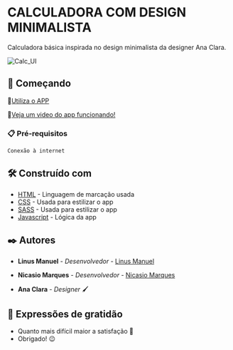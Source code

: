 # CALCULADORA COM DESIGN MINIMALISTA
Calculadora básica inspirada no design minimalista da designer Ana Clara.

![Calc_UI](https://user-images.githubusercontent.com/79695824/134748952-c244f11e-5a8a-4b7b-a8db-d0e64c7e351d.jpeg)

## 🚀 Começando

📲[Utiliza o APP](https://calclinus.netlify.app/)

📲[Veja um video do app funcionando!](https://youtu.be/Suudbh7Yv70)

### 📋 Pré-requisitos

```
Conexão à internet
```
## 🛠️ Construído com

- [HTML](https://www.w3schools.com/html/) - Linguagem de marcação usada
- [CSS](https://www.w3schools.com/css/) - Usada para estilizar o app
- [SASS](https://www.w3schools.com/sass/) - Usada para estilizar o app
- [Javascript](https://www.w3schools.com/js/default.asp) - Lógica da app

## ✒️ Autores

- **Linus Manuel** - _Desenvolvedor_ - [Linus Manuel](https://github.com/linusmanuel)
- **Nicasio Marques** - _Desenvolvedor_ - [Nicasio Marques](https://github.com/nicasiomarques)

- **Ana Clara** - _Designer_ 🖌

## 🎁 Expressões de gratidão

- Quanto mais difícil maior a satisfação 🙌
- Obrigado! 😉

